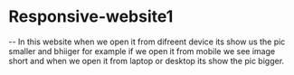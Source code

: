 # Responsive-website1
-- In this website when we open it from difreent device its show us the pic smaller and bhiiger for example if we open it from mobile we see image short and when we open it from laptop or desktop its show the pic bigger.
